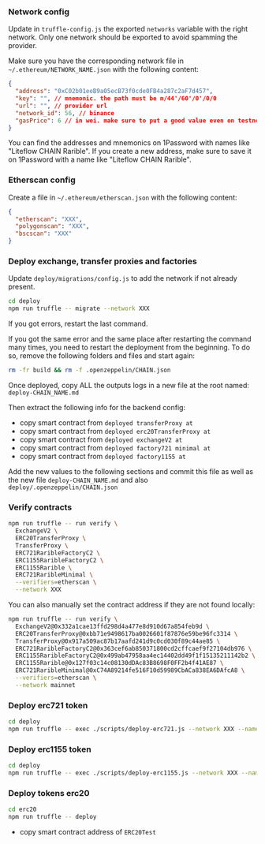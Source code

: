 ### Network config

Update in `truffle-config.js` the exported `networks` variable with the right network. Only one network should be exported to avoid spamming the provider.

Make sure you have the corresponding network file in `~/.ethereum/NETWORK_NAME.json` with the following content:

```json
{
  "address": "0xC02b01eeB9a05ecB73f0cde0FB4a287c2aF7d457",
  "key": "", // mnemonic. the path must be m/44'/60'/0'/0/0
  "url": "", // provider url
  "network_id": 56, // binance
  "gasPrice": 6 // in wei. make sure to put a good value even on testnet, not too low and not too high!
}
```

You can find the addresses and mnemonics on 1Password with names like "Liteflow CHAIN Rarible".
If you create a new address, make sure to save it on 1Password with a name like "Liteflow CHAIN Rarible".

### Etherscan config

Create a file in `~/.ethereum/etherscan.json` with the following content:

```json
{
  "etherscan": "XXX",
  "polygonscan": "XXX",
  "bscscan": "XXX"
}
```

### Deploy exchange, transfer proxies and factories

Update `deploy/migrations/config.js` to add the network if not already present.

```bash
cd deploy
npm run truffle -- migrate --network XXX
```

If you got errors, restart the last command.

If you got the same error and the same place after restarting the command many times, you need to restart the deployment from the beginning.
To do so, remove the following folders and files and start again:

```bash
rm -fr build && rm -f .openzeppelin/CHAIN.json
```

Once deployed, copy ALL the outputs logs in a new file at the root named: `deploy-CHAIN_NAME.md`

Then extract the following info for the backend config:

- copy smart contract from `deployed transferProxy at`
- copy smart contract from `deployed erc20TransferProxy at`
- copy smart contract from `deployed exchangeV2 at`
- copy smart contract from `deployed factory721 minimal at`
- copy smart contract from `deployed factory1155 at`

Add the new values to the following sections and commit this file as well as the new file `deploy-CHAIN_NAME.md` and also `deploy/.openzeppelin/CHAIN.json`

### Verify contracts

```bash
npm run truffle -- run verify \
  ExchangeV2 \
  ERC20TransferProxy \
  TransferProxy \
  ERC721RaribleFactoryC2 \
  ERC1155RaribleFactoryC2 \
  ERC1155Rarible \
  ERC721RaribleMinimal \
  --verifiers=etherscan \
  --network XXX
```

You can also manually set the contract address if they are not found locally:

```bash
npm run truffle -- run verify \
  ExchangeV2@0x332a1cae13ffd298d4a477e8d910d67a854feb9d \
  ERC20TransferProxy@0xbb71e9498617ba0026601f87876e59be96fc3314 \
  TransferProxy@0x917a509ac87b17aafd241d9c0cd030f89c44ae85 \
  ERC721RaribleFactoryC2@0x363cef6ab850371800cd2cffcaef9f27104db976 \
  ERC1155RaribleFactoryC2@0x499ab47958aa4ec14402dd49f1f15135211142b2 \
  ERC1155Rarible@0x127f03c14c08130dDAc83B8698F0FF2b4f41AE87 \
  ERC721RaribleMinimal@0xC74A89214fe516F10d59989CbACa838EA6DAfcA8 \
  --verifiers=etherscan \
  --network mainnet
```

<!-- TODO: Find a way to verify BeaconProxy contract -->

### Deploy erc721 token

```bash
cd deploy
npm run truffle -- exec ./scripts/deploy-erc721.js --network XXX --name "XXX" --symbol "XXX" --baseURI ipfs:/ --factoryAddress XXX
```

### Deploy erc1155 token

```bash
cd deploy
npm run truffle -- exec ./scripts/deploy-erc1155.js --network XXX --name "XXX" --symbol "XXX" --baseURI ipfs:/ --factoryAddress XXX
```

### Deploy tokens erc20

```bash
cd erc20
npm run truffle -- deploy
```

- copy smart contract address of `ERC20Test`
